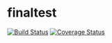 # finaltest
[![Build Status](https://travis-ci.org/BRONTIK/finaltest.svg?branch=master)](https://travis-ci.org/BRONTIK/finaltest)
[![Coverage Status](https://coveralls.io/repos/BRONTIK/finaltest/badge.svg?branch=master)](https://coveralls.io/github/BRONTIK/finaltest?branch=master)
